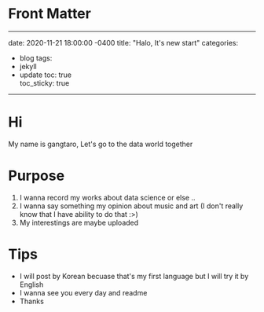 # Front Matter
---
date: 2020-11-21 18:00:00 -0400
title: "Halo, It's new start"
categories:
  - blog
tags: 
  - jekyll
  - update
toc: true  
toc_sticky: true 
---



# Hi
My name is gangtaro, Let's go to the data world together

# Purpose
1. I wanna record my works about data science or else ..
2. I wanna say something my opinion about music and art (I don't really know that I have ability to do that :>)
3. My interestings are maybe uploaded

# Tips
- I will post by Korean becuase that's my first language but I will try it by English
- I wanna see you every day and readme
- Thanks

